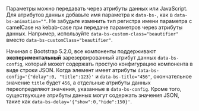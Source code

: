 Параметры можно передавать через атрибуты данных или JavaScript. Для атрибутов данных добавьте имя параметра к `data-bs-`, как в `data-bs-animation=""`. Не забудьте изменить тип регистра имени параметра с camelCase на kebab-case при передаче параметров через атрибуты данных. Например, используйте `data-bs-custom-class="beautifier"` вместо `data-bs-customClass="beautifier"`.

Начиная с Bootstrap 5.2.0, все компоненты поддерживают **экспериментальный** зарезервированный атрибут данных `data-bs-config`, который может содержать простую конфигурацию компонента в виде строки JSON. Когда элемент имеет атрибуты `data-bs-config='{"delay":0, "title":123}'` и `data-bs-title="456"`, окончательное значение `title` будет `456`, а отдельные атрибуты данных переопределяют значения, указанные в `data-bs-config`. Кроме того, существующие атрибуты данных могут содержать значения JSON, такие как `data-bs-delay='{"show":0,"hide":150}'`.
